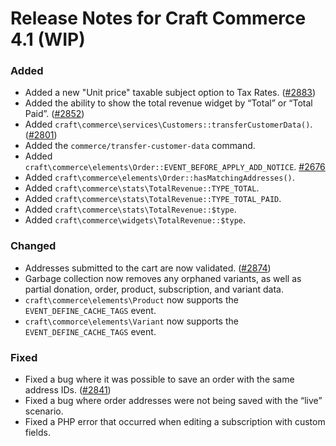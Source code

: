 # Release Notes for Craft Commerce 4.1 (WIP)

### Added
- Added a new "Unit price" taxable subject option to Tax Rates. ([#2883](https://github.com/craftcms/commerce/pull/2883))
- Added the ability to show the total revenue widget by “Total” or “Total Paid”. ([#2852](https://github.com/craftcms/commerce/issues/2852))
- Added `craft\commerce\services\Customers::transferCustomerData()`. ([#2801](https://github.com/craftcms/commerce/pull/2801))
- Added the `commerce/transfer-customer-data` command.
- Added `craft\commerce\elements\Order::EVENT_BEFORE_APPLY_ADD_NOTICE`. [#2676](https://github.com/craftcms/commerce/issues/2676)
- Added `craft\commerce\elements\Order::hasMatchingAddresses()`.
- Added `craft\commerce\stats\TotalRevenue::TYPE_TOTAL`.
- Added `craft\commerce\stats\TotalRevenue::TYPE_TOTAL_PAID`.
- Added `craft\commerce\stats\TotalRevenue::$type`.
- Added `craft\commerce\widgets\TotalRevenue::$type`.

### Changed
- Addresses submitted to the cart are now validated. ([#2874](https://github.com/craftcms/commerce/pull/2874))
- Garbage collection now removes any orphaned variants, as well as partial donation, order, product, subscription, and variant data.
- `craft\commerce\elements\Product` now supports the `EVENT_DEFINE_CACHE_TAGS` event.
- `craft\commorce\elements\Variant` now supports the `EVENT_DEFINE_CACHE_TAGS` event.

### Fixed
- Fixed a bug where it was possible to save an order with the same address IDs. ([#2841](https://github.com/craftcms/commerce/issues/2841))
- Fixed a bug where order addresses were not being saved with the “live” scenario.
- Fixed a PHP error that occurred when editing a subscription with custom fields.
